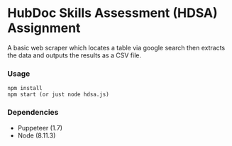 HubDoc Skills Assessment (HDSA) Assignment
=====================

A basic web scraper which locates a table via google search then extracts the data and outputs the results as a CSV file.

### Usage

```
npm install
npm start (or just node hdsa.js)
```

### Dependencies

* Puppeteer (1.7)
* Node (8.11.3)
